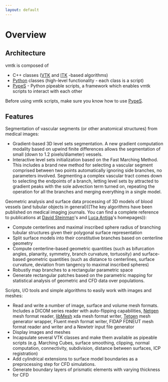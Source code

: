 ```yaml
---
layout: default
---
```


Overview
========

## Architecture

vmtk is composed of

- C++ classes ([VTK](www.vtk.org) and [ITK](www.itk.org) -based algorithms)
- [Python](www.python.org) classes (high-level functionality - each class is a script)
- [PypeS](/Main/Pypes) - Python pipeable scripts, a framework which enables vmtk scripts to interact with each other

Before using vmtk scripts, make sure you know how to use [PypeS](/Main/Pypes).

## Features

Segmentation of vascular segments (or other anatomical structures) from medical images:

- Gradient-based 3D level sets segmentation. A new gradient computation modality based on upwind finite differences allows the segmentation of small (down to 1.2 pixels/diameter) vessels.
- Interactive level sets initialization based on the Fast Marching Method. This includes a brand new method for selecting a vascular segment comprised between two points automatically ignoring side branches, no parameters involved. Segmenting a complex vascular tract comes down to selecting the endpoints of a branch, letting level sets by attracted to gradient peaks with the sole advection term turned on, repeating the operation for all the branches and merging everything in a single model.

Geometric analysis and surface data processing of 3D models of blood vessels (and tubular objects in general)((The key algorithms have been published on medical imaging journals. You can find a complete reference to publications at [David Steinman](http://www.mie.utoronto.ca/labs/bsl/)'s and [Luca Antiga](http://lantiga.github.com)'s homepages)):

- Compute centerlines and maximal inscribed sphere radius of branching tubular structures given their polygonal surface representation
- Split surface models into their constitutive branches based on centerline geometry
- Compute centerline-based geometric quantities (such as bifurcation angles, planarity, symmetry, branch curvature, tortuosity) and surface-based geometric quantities (such as distance to centerlines, surface curvature, deviation from tangency to maximal inscribed spheres)
- Robustly map branches to a rectangular parametric space
- Generate rectangular patches based on the parametric mapping for statistical analysis of geometric and CFD data over populations.

Scripts, I/O tools and simple algorithms to easily work with images and meshes:

- Read and write a number of image, surface and volume mesh formats. Includes a DICOM series reader with auto-flipping capabilities, [Netgen](http://www.hpfem.jku.at/netgen/) mesh format reader, [libMesh](http://libmesh.sourceforge.net/) xda mesh format writer, [Tetgen](http://wias-berlin.de/software/tetgen/) mesh generator wrapper, Fluent mesh format writer, FIDAP FDNEUT mesh format reader and writer and a Newtetr input file generator
- Display images and meshes
- Incapsulate several VTK classes and make them available as pipeable scripts (e.g. Marching Cubes, surface smoothing, clipping, normal computation, connectivity, subdivision, distance between surfaces, ICP registration)
- Add cylindrical extensions to surface model boundaries as a preprocessing step for CFD simulations.
- Generate boundary layers of prismatic elements with varying thickness for CFD
